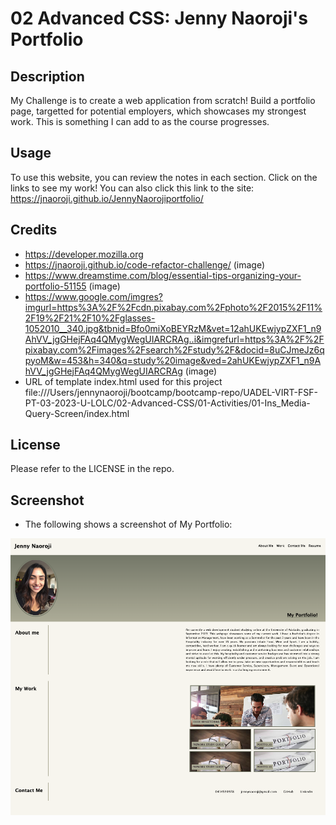 # 02 Advanced CSS: Jenny Naoroji's Portfolio

## Description

My Challenge is to create a web application from scratch! Build a portfolio page, targetted for potential employers, which showcases my strongest work. This is something I can add to as the course progresses.


## Usage

To use this website, you can review the notes in each section. Click on the links to see my work!
You can also click this link to the site: https://jnaoroji.github.io/JennyNaorojiportfolio/

## Credits

* https://developer.mozilla.org
* https://jnaoroji.github.io/code-refactor-challenge/ (image)
* https://www.dreamstime.com/blog/essential-tips-organizing-your-portfolio-51155 (image)
* https://www.google.com/imgres?imgurl=https%3A%2F%2Fcdn.pixabay.com%2Fphoto%2F2015%2F11%2F19%2F21%2F10%2Fglasses-1052010__340.jpg&tbnid=Bfo0miXoBEYRzM&vet=12ahUKEwjypZXF1_n9AhVV_jgGHejFAq4QMygWegUIARCRAg..i&imgrefurl=https%3A%2F%2Fpixabay.com%2Fimages%2Fsearch%2Fstudy%2F&docid=8uCJmeJz6qpyoM&w=453&h=340&q=study%20image&ved=2ahUKEwjypZXF1_n9AhVV_jgGHejFAq4QMygWegUIARCRAg (image)
* URL of template index.html used for this project file:///Users/jennynaoroji/bootcamp/bootcamp-repo/UADEL-VIRT-FSF-PT-03-2023-U-LOLC/02-Advanced-CSS/01-Activities/01-Ins_Media-Query-Screen/index.html 

## License

Please refer to the LICENSE in the repo.

## Screenshot

* The following shows a screenshot of My Portfolio:

![portfolio screenshot](./assets/images/Screenshot.png)

